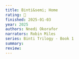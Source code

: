```yaml
---
title: Binti&semi; Home
rating: 🫳
finished: 2025-01-03
year: 2025
authors: Nnedi Okorafor
narrators: Robin Miles
series: Binti Trilogy - Book 1
summary:
review:
---
```


